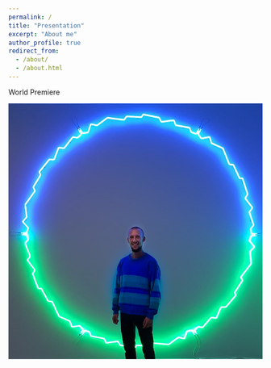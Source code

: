```yaml
---
permalink: /
title: "Presentation"
excerpt: "About me"
author_profile: true
redirect_from: 
  - /about/
  - /about.html
---
```



World Premiere

![images](images/profile.png)